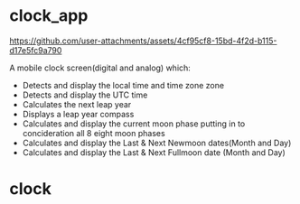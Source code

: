 # clock_app

https://github.com/user-attachments/assets/4cf95cf8-15bd-4f2d-b115-d17e5fc9a790

A mobile clock screen(digital and analog) which:
- Detects and display the local time and time zone zone
- Detects and display the UTC time
- Calculates the next leap year
- Displays a leap year compass
- Calculates and display the current moon phase putting in to concideration all 8 eight moon phases
- Calculates and display the Last & Next Newmoon dates(Month and Day)
- Calculates and display the Last & Next Fullmoon date (Month and Day)
# clock
